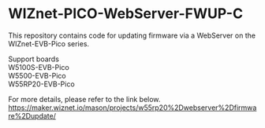 # WIZnet-PICO-WebServer-FWUP-C

This repository contains code for updating firmware via a WebServer on the WIZnet-EVB-Pico series.

Support boards  
W5100S-EVB-Pico  
W5500-EVB-Pico  
W55RP20-EVB-Pico  


For more details, please refer to the link below.  
https://maker.wiznet.io/mason/projects/w55rp20%2Dwebserver%2Dfirmware%2Dupdate/

